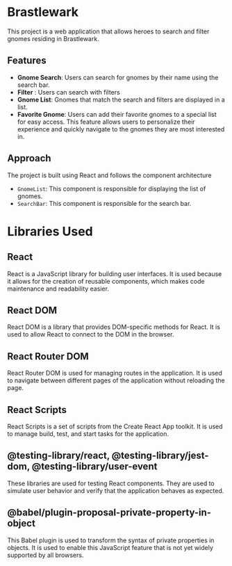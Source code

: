 # Brastlewark

This project is a web application that allows heroes to search and filter gnomes residing in Brastlewark.

## Features

- **Gnome Search**: Users can search for gnomes by their name using the search bar.
- **Filter** : Users can search with filters
- **Gnome List**: Gnomes that match the search and filters are displayed in a list.
- **Favorite Gnome**: Users can add their favorite gnomes to a special list for easy access. This feature allows users to personalize their experience and quickly navigate to the gnomes  they are most interested in.


## Approach

The project is built using React and follows the component architecture

- `GnomeList`: This component is responsible for displaying the list of gnomes.
- `SearchBar`: This component is responsible for the search bar.


# Libraries Used

## React
React is a JavaScript library for building user interfaces. It is used because it allows for the creation of reusable components, which makes code maintenance and readability easier.

## React DOM
React DOM is a library that provides DOM-specific methods for React. It is used to allow React to connect to the DOM in the browser.

## React Router DOM
React Router DOM is used for managing routes in the application. It is used to navigate between different pages of the application without reloading the page.

## React Scripts
React Scripts is a set of scripts from the Create React App toolkit. It is used to manage build, test, and start tasks for the application.

## @testing-library/react, @testing-library/jest-dom, @testing-library/user-event
These libraries are used for testing React components. They are used to simulate user behavior and verify that the application behaves as expected.

## @babel/plugin-proposal-private-property-in-object
This Babel plugin is used to transform the syntax of private properties in objects. It is used to enable this JavaScript feature that is not yet widely supported by all browsers.